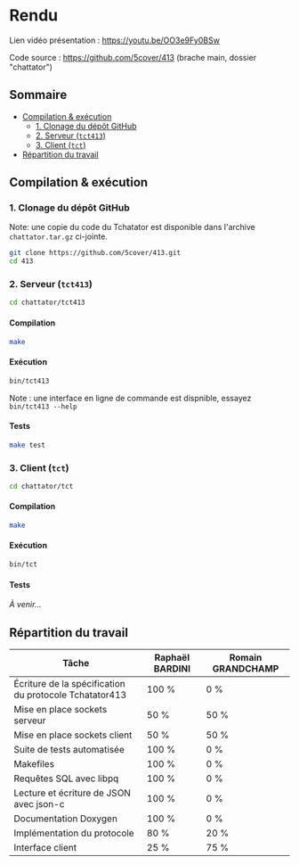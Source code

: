 # Rendu

Lien vidéo présentation : <https://youtu.be/OO3e9Fy0BSw>

Code source : <https://github.com/5cover/413> (brache main, dossier "chattator")

<!-- omit from toc -->
## Sommaire

- [Compilation \& exécution](#compilation--exécution)
  - [1. Clonage du dépôt GitHub](#1-clonage-du-dépôt-github)
  - [2. Serveur (`tct413`)](#2-serveur-tct413)
  - [3. Client (`tct`)](#3-client-tct)
- [Répartition du travail](#répartition-du-travail)

## Compilation & exécution

### 1. Clonage du dépôt GitHub

Note: une copie du code du Tchatator est disponible dans l'archive `chattator.tar.gz` ci-jointe.

```sh
git clone https://github.com/5cover/413.git
cd 413
```

### 2. Serveur (`tct413`)

```sh
cd chattator/tct413
```

#### Compilation

```sh
make
```

#### Exécution

```sh
bin/tct413
```

Note&nbsp;: une interface en ligne de commande est dispnible, essayez `bin/tct413 --help`

#### Tests

```sh
make test
```

### 3. Client (`tct`)

```sh
cd chattator/tct
```

#### Compilation

```sh
make
```

#### Exécution

```sh
bin/tct
```

#### Tests

*À venir...*

## Répartition du travail

| Tâche                                                   | Raphaël BARDINI | Romain GRANDCHAMP |
| ------------------------------------------------------- | --------------- | ----------------- |
| Écriture de la spécification du protocole Tchatator413 | 100&nbsp;%      | 0&nbsp;%          |
| Mise en place sockets serveur                           | 50&nbsp;%       | 50&nbsp;%         |
| Mise en place sockets client                            | 50&nbsp;%       | 50&nbsp;%         |
| Suite de tests automatisée                              | 100&nbsp;%      | 0&nbsp;%          |
| Makefiles                                               | 100&nbsp;%      | 0&nbsp;%          |
| Requêtes SQL avec libpq                                 | 100&nbsp;%      | 0&nbsp;%          |
| Lecture et écriture de JSON avec json-c                 | 100&nbsp;%      | 0&nbsp;%          |
| Documentation Doxygen                                   | 100&nbsp;%      | 0&nbsp;%          |
| Implémentation du protocole                             | 80&nbsp;%       | 20&nbsp;%         |
| Interface client                                        | 25&nbsp;%       | 75&nbsp;%         |
